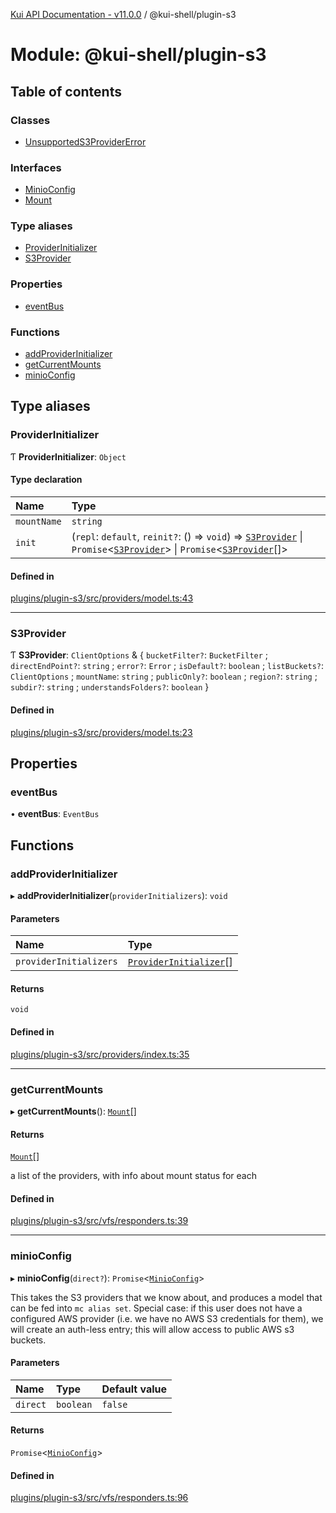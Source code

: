 [Kui API Documentation - v11.0.0](../README.md) / @kui-shell/plugin-s3

# Module: @kui-shell/plugin-s3

## Table of contents

### Classes

- [UnsupportedS3ProviderError](../classes/kui_shell_plugin_s3.UnsupportedS3ProviderError.md)

### Interfaces

- [MinioConfig](../interfaces/kui_shell_plugin_s3.MinioConfig.md)
- [Mount](../interfaces/kui_shell_plugin_s3.Mount.md)

### Type aliases

- [ProviderInitializer](kui_shell_plugin_s3.md#providerinitializer)
- [S3Provider](kui_shell_plugin_s3.md#s3provider)

### Properties

- [eventBus](kui_shell_plugin_s3.md#eventbus)

### Functions

- [addProviderInitializer](kui_shell_plugin_s3.md#addproviderinitializer)
- [getCurrentMounts](kui_shell_plugin_s3.md#getcurrentmounts)
- [minioConfig](kui_shell_plugin_s3.md#minioconfig)

## Type aliases

### ProviderInitializer

Ƭ **ProviderInitializer**: `Object`

#### Type declaration

| Name        | Type                                                                                                                                                                                                                                  |
| :---------- | :------------------------------------------------------------------------------------------------------------------------------------------------------------------------------------------------------------------------------------ |
| `mountName` | `string`                                                                                                                                                                                                                              |
| `init`      | (`repl`: `default`, `reinit?`: () => `void`) => [`S3Provider`](kui_shell_plugin_s3.md#s3provider) \| `Promise`<[`S3Provider`](kui_shell_plugin_s3.md#s3provider)\> \| `Promise`<[`S3Provider`](kui_shell_plugin_s3.md#s3provider)[]\> |

#### Defined in

[plugins/plugin-s3/src/providers/model.ts:43](https://github.com/kubernetes-sigs/kui/blob/kui/plugins/plugin-s3/src/providers/model.ts#L43)

---

### S3Provider

Ƭ **S3Provider**: `ClientOptions` & { `bucketFilter?`: `BucketFilter` ; `directEndPoint?`: `string` ; `error?`: `Error` ; `isDefault?`: `boolean` ; `listBuckets?`: `ClientOptions` ; `mountName`: `string` ; `publicOnly?`: `boolean` ; `region?`: `string` ; `subdir?`: `string` ; `understandsFolders?`: `boolean` }

#### Defined in

[plugins/plugin-s3/src/providers/model.ts:23](https://github.com/kubernetes-sigs/kui/blob/kui/plugins/plugin-s3/src/providers/model.ts#L23)

## Properties

### eventBus

• **eventBus**: `EventBus`

## Functions

### addProviderInitializer

▸ **addProviderInitializer**(`providerInitializers`): `void`

#### Parameters

| Name                   | Type                                                                  |
| :--------------------- | :-------------------------------------------------------------------- |
| `providerInitializers` | [`ProviderInitializer`](kui_shell_plugin_s3.md#providerinitializer)[] |

#### Returns

`void`

#### Defined in

[plugins/plugin-s3/src/providers/index.ts:35](https://github.com/kubernetes-sigs/kui/blob/kui/plugins/plugin-s3/src/providers/index.ts#L35)

---

### getCurrentMounts

▸ **getCurrentMounts**(): [`Mount`](../interfaces/kui_shell_plugin_s3.Mount.md)[]

#### Returns

[`Mount`](../interfaces/kui_shell_plugin_s3.Mount.md)[]

a list of the providers, with info about mount status for each

#### Defined in

[plugins/plugin-s3/src/vfs/responders.ts:39](https://github.com/kubernetes-sigs/kui/blob/kui/plugins/plugin-s3/src/vfs/responders.ts#L39)

---

### minioConfig

▸ **minioConfig**(`direct?`): `Promise`<[`MinioConfig`](../interfaces/kui_shell_plugin_s3.MinioConfig.md)\>

This takes the S3 providers that we know about, and produces a
model that can be fed into `mc alias set`. Special case: if this
user does not have a configured AWS provider (i.e. we have no AWS
S3 credentials for them), we will create an auth-less entry; this
will allow access to public AWS s3 buckets.

#### Parameters

| Name     | Type      | Default value |
| :------- | :-------- | :------------ |
| `direct` | `boolean` | `false`       |

#### Returns

`Promise`<[`MinioConfig`](../interfaces/kui_shell_plugin_s3.MinioConfig.md)\>

#### Defined in

[plugins/plugin-s3/src/vfs/responders.ts:96](https://github.com/kubernetes-sigs/kui/blob/kui/plugins/plugin-s3/src/vfs/responders.ts#L96)
